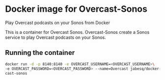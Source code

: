 # Docker image for Overcast-Sonos
Play Overcast podcasts on your Sonos from Docker

This is a container for Overcast Sonos.
Overcast-Sonos create a Sonos service to play Overcast podcasts on your Sonos.

## Running the container

``` bash
docker run -d -p 8140:8140 -e OVERCAST_USERNAME=<OVERCAST_USERNAME>\
-e OVERCAST_PASSWORD=<OVERCAST_PASSWORD> --name=Overcast jabesq/docker-over
cast-sonos
```